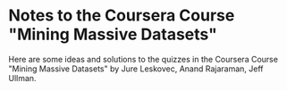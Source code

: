 # Notes to the Coursera Course "Mining Massive Datasets" 

Here are some ideas and solutions to the quizzes in the Coursera Course "Mining Massive Datasets" by Jure Leskovec, Anand Rajaraman, Jeff Ullman.
